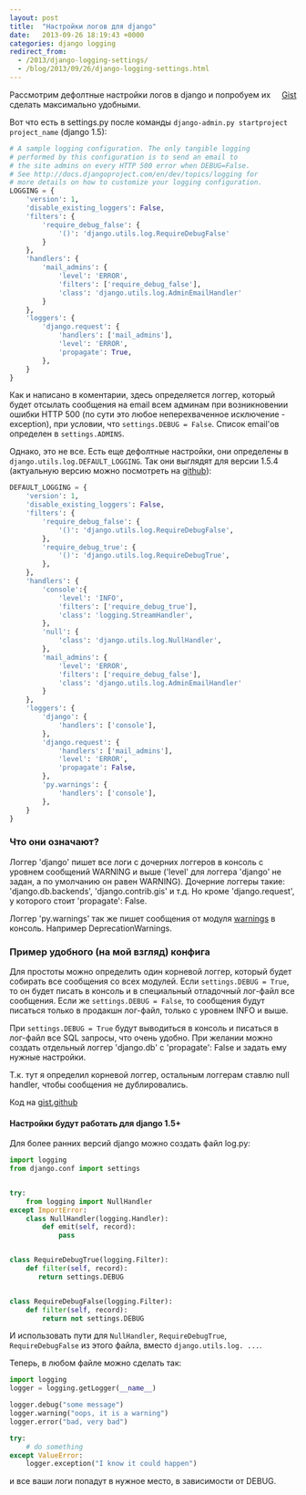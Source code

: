 ```yaml
---
layout: post
title:  "Настройки логов для django"
date:   2013-09-26 18:19:43 +0000
categories: django logging
redirect_from:
  - /2013/django-logging-settings/
  - /blog/2013/09/26/django-logging-settings.html
---
```


<div class="gist-wrp"><div class="github-btn" id="github-btn" style="float:right;"> <a class="gh-btn" id="gh-btn" href="https://gist.github.com/st4lk/6725777" target="_blank"> <span class="gh-ico"></span> <span class="gh-text" id="gh-text">Gist</span> </a></div></div>

Рассмотрим дефолтные настройки логов в django и попробуем их сделать максимально удобными.

Вот что есть в settings.py после команды `django-admin.py startproject project_name` (django 1.5):

<!--more-->

```python
# A sample logging configuration. The only tangible logging
# performed by this configuration is to send an email to
# the site admins on every HTTP 500 error when DEBUG=False.
# See http://docs.djangoproject.com/en/dev/topics/logging for
# more details on how to customize your logging configuration.
LOGGING = {
    'version': 1,
    'disable_existing_loggers': False,
    'filters': {
        'require_debug_false': {
            '()': 'django.utils.log.RequireDebugFalse'
        }
    },
    'handlers': {
        'mail_admins': {
            'level': 'ERROR',
            'filters': ['require_debug_false'],
            'class': 'django.utils.log.AdminEmailHandler'
        }
    },
    'loggers': {
        'django.request': {
            'handlers': ['mail_admins'],
            'level': 'ERROR',
            'propagate': True,
        },
    }
}
```

Как и написано в коментарии, здесь определяется логгер, который будет отсылать сообщения на email всем админам при возникновении ошибки HTTP 500 (по сути это любое неперехваченное исключение - exception), при условии, что `settings.DEBUG = False`. Список email'ов определен в `settings.ADMINS`.

Однако, это не все. Есть еще дефолтные настройки, они определены в `django.utils.log.DEFAULT_LOGGING`. Так они выглядят для версии 1.5.4 (актуальную версию можно посмотреть на [github](https://github.com/django/django/blob/master/django/utils/log.py)):


```python
DEFAULT_LOGGING = {
    'version': 1,
    'disable_existing_loggers': False,
    'filters': {
        'require_debug_false': {
            '()': 'django.utils.log.RequireDebugFalse',
        },
        'require_debug_true': {
            '()': 'django.utils.log.RequireDebugTrue',
        },
    },
    'handlers': {
        'console':{
            'level': 'INFO',
            'filters': ['require_debug_true'],
            'class': 'logging.StreamHandler',
        },
        'null': {
            'class': 'django.utils.log.NullHandler',
        },
        'mail_admins': {
            'level': 'ERROR',
            'filters': ['require_debug_false'],
            'class': 'django.utils.log.AdminEmailHandler'
        }
    },
    'loggers': {
        'django': {
            'handlers': ['console'],
        },
        'django.request': {
            'handlers': ['mail_admins'],
            'level': 'ERROR',
            'propagate': False,
        },
        'py.warnings': {
            'handlers': ['console'],
        },
    }
}
```

### Что они означают?

Логгер 'django' пишет все логи с дочерних логгеров в консоль с уровнем сообщений WARNING и выше ('level' для логгера 'django' не задан, а по умолчанию он равен WARNING). Дочерние логгеры такие: 'django.db.backends', 'django.contrib.gis' и т.д. Но кроме 'django.request', у которого стоит 'propagate': False.

Логгер 'py.warnings' так же пишет сообщения от модуля [warnings](http://docs.python.org/2/library/warnings.html) в консоль. Например DeprecationWarnings.

### Пример удобного (на мой взгляд) конфига

Для простоты можно определить один корневой логгер, который будет собирать все сообщения со всех модулей. Если `settings.DEBUG = True`, то он будет писать в консоль и в специальный отладочный лог-файл все сообщения. Если же `settings.DEBUG = False`, то сообщения будут писаться только в продакшн лог-файл, только с уровнем INFO и выше.

При `settings.DEBUG = True` будут выводиться в консоль и писаться в лог-файл все SQL запросы, что очень удобно. При желании можно создать отдельный логгер 'django.db' с 'propagate': False и задать ему нужные настройки.

Т.к. тут я определил корневой логгер, остальным логгерам ставлю null handler, чтобы сообщения не дублировались.

Код на [gist.github](https://gist.github.com/st4lk/6725777)

<script src="https://gist.github.com/st4lk/6725777.js"></script>

#### Настройки будут работать для django 1.5+

Для более ранних версий django можно создать файл log.py:

```python
import logging
from django.conf import settings


try:
    from logging import NullHandler
except ImportError:
    class NullHandler(logging.Handler):
        def emit(self, record):
            pass


class RequireDebugTrue(logging.Filter):
    def filter(self, record):
       return settings.DEBUG


class RequireDebugFalse(logging.Filter):
    def filter(self, record):
        return not settings.DEBUG
```

И использовать пути для `NullHandler`, `RequireDebugTrue`, `RequireDebugFalse` из этого файла, вместо `django.utils.log. ...`.

Теперь, в любом файле можно сделать так:

```python
import logging
logger = logging.getLogger(__name__)

logger.debug("some message")
logger.warning("oops, it is a warning")
logger.error("bad, very bad")

try:
    # do something
except ValueError:
    logger.exception("I know it could happen")
```

и все ваши логи попадут в нужное место, в зависимости от DEBUG.
